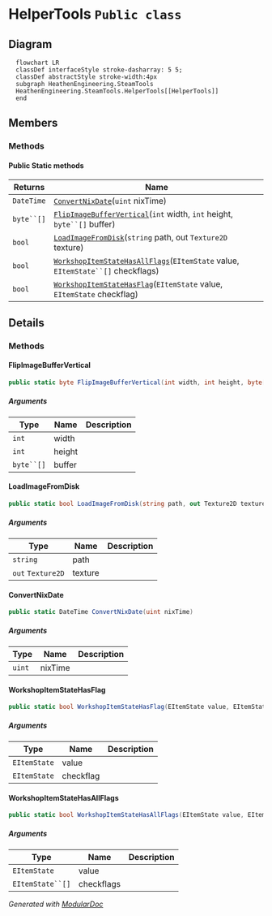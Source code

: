 # HelperTools `Public class`

## Diagram
```mermaid
  flowchart LR
  classDef interfaceStyle stroke-dasharray: 5 5;
  classDef abstractStyle stroke-width:4px
  subgraph HeathenEngineering.SteamTools
  HeathenEngineering.SteamTools.HelperTools[[HelperTools]]
  end
```

## Members
### Methods
#### Public Static methods
| Returns | Name |
| --- | --- |
| `DateTime` | [`ConvertNixDate`](#convertnixdate)(`uint` nixTime) |
| `byte``[]` | [`FlipImageBufferVertical`](#flipimagebuffervertical)(`int` width, `int` height, `byte``[]` buffer) |
| `bool` | [`LoadImageFromDisk`](#loadimagefromdisk)(`string` path, out `Texture2D` texture) |
| `bool` | [`WorkshopItemStateHasAllFlags`](#workshopitemstatehasallflags)(`EItemState` value, `EItemState``[]` checkflags) |
| `bool` | [`WorkshopItemStateHasFlag`](#workshopitemstatehasflag)(`EItemState` value, `EItemState` checkflag) |

## Details
### Methods
#### FlipImageBufferVertical
```csharp
public static byte FlipImageBufferVertical(int width, int height, byte[] buffer)
```
##### Arguments
| Type | Name | Description |
| --- | --- | --- |
| `int` | width |   |
| `int` | height |   |
| `byte``[]` | buffer |   |

#### LoadImageFromDisk
```csharp
public static bool LoadImageFromDisk(string path, out Texture2D texture)
```
##### Arguments
| Type | Name | Description |
| --- | --- | --- |
| `string` | path |   |
| `out` `Texture2D` | texture |   |

#### ConvertNixDate
```csharp
public static DateTime ConvertNixDate(uint nixTime)
```
##### Arguments
| Type | Name | Description |
| --- | --- | --- |
| `uint` | nixTime |   |

#### WorkshopItemStateHasFlag
```csharp
public static bool WorkshopItemStateHasFlag(EItemState value, EItemState checkflag)
```
##### Arguments
| Type | Name | Description |
| --- | --- | --- |
| `EItemState` | value |   |
| `EItemState` | checkflag |   |

#### WorkshopItemStateHasAllFlags
```csharp
public static bool WorkshopItemStateHasAllFlags(EItemState value, EItemState[] checkflags)
```
##### Arguments
| Type | Name | Description |
| --- | --- | --- |
| `EItemState` | value |   |
| `EItemState``[]` | checkflags |   |

*Generated with* [*ModularDoc*](https://github.com/hailstorm75/ModularDoc)
